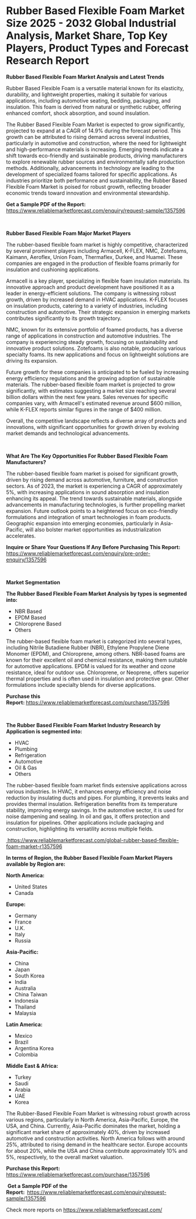 <p><h1>Rubber Based Flexible Foam Market Size 2025 - 2032 Global Industrial Analysis, Market Share, Top Key Players, Product Types and Forecast Research Report</h1></p><p><strong>Rubber Based Flexible Foam Market Analysis and Latest Trends</strong></p>
<p><p>Rubber Based Flexible Foam is a versatile material known for its elasticity, durability, and lightweight properties, making it suitable for various applications, including automotive seating, bedding, packaging, and insulation. This foam is derived from natural or synthetic rubber, offering enhanced comfort, shock absorption, and sound insulation. </p><p>The Rubber Based Flexible Foam Market is expected to grow significantly, projected to expand at a CAGR of 14.9% during the forecast period. This growth can be attributed to rising demand across several industries, particularly in automotive and construction, where the need for lightweight and high-performance materials is increasing. Emerging trends indicate a shift towards eco-friendly and sustainable products, driving manufacturers to explore renewable rubber sources and environmentally safe production methods. Additionally, advancements in technology are leading to the development of specialized foams tailored for specific applications. As industries prioritize both performance and sustainability, the Rubber Based Flexible Foam Market is poised for robust growth, reflecting broader economic trends toward innovation and environmental stewardship.</p></p>
<p><strong>Get a Sample PDF of the Report:&nbsp;</strong> <a href="https://www.reliablemarketforecast.com/enquiry/request-sample/1357596?utm_campaign=2452&utm_medium=2&utm_source=Github&utm_content=ia&utm_term=02042025&utm_id=rubber-based-flexible-foam">https://www.reliablemarketforecast.com/enquiry/request-sample/1357596</a></p>
<p>&nbsp;</p>
<p><strong>Rubber Based Flexible Foam Major Market Players</strong></p>
<p><p>The rubber-based flexible foam market is highly competitive, characterized by several prominent players including Armacell, K-FLEX, NMC, Zotefoams, Kaimann, Aeroflex, Union Foam, Thermaflex, Durkee, and Huamei. These companies are engaged in the production of flexible foams primarily for insulation and cushioning applications.</p><p>Armacell is a key player, specializing in flexible foam insulation materials. Its innovative approach and product development have positioned it as a leader in energy-efficient solutions. The company is witnessing robust growth, driven by increased demand in HVAC applications. K-FLEX focuses on insulation products, catering to a variety of industries, including construction and automotive. Their strategic expansion in emerging markets contributes significantly to its growth trajectory.</p><p>NMC, known for its extensive portfolio of foamed products, has a diverse range of applications in construction and automotive industries. The company is experiencing steady growth, focusing on sustainability and innovative product solutions. Zotefoams is also notable, producing various specialty foams. Its new applications and focus on lightweight solutions are driving its expansion.</p><p>Future growth for these companies is anticipated to be fueled by increasing energy efficiency regulations and the growing adoption of sustainable materials. The rubber-based flexible foam market is projected to grow significantly, with estimates suggesting a market size reaching several billion dollars within the next few years. Sales revenues for specific companies vary, with Armacell's estimated revenue around $600 million, while K-FLEX reports similar figures in the range of $400 million.</p><p>Overall, the competitive landscape reflects a diverse array of products and innovations, with significant opportunities for growth driven by evolving market demands and technological advancements.</p></p>
<p>&nbsp;</p>
<p><strong>What Are The Key Opportunities For Rubber Based Flexible Foam Manufacturers?</strong></p>
<p><p>The rubber-based flexible foam market is poised for significant growth, driven by rising demand across automotive, furniture, and construction sectors. As of 2023, the market is experiencing a CAGR of approximately 5%, with increasing applications in sound absorption and insulation enhancing its appeal. The trend towards sustainable materials, alongside advancements in manufacturing technologies, is further propelling market expansion. Future outlook points to a heightened focus on eco-friendly formulations and integration of smart technologies in foam products. Geographic expansion into emerging economies, particularly in Asia-Pacific, will also bolster market opportunities as industrialization accelerates.</p></p>
<p><strong>Inquire or Share Your Questions If Any Before Purchasing This Report:</strong> <a href="https://www.reliablemarketforecast.com/enquiry/pre-order-enquiry/1357596?utm_campaign=2452&utm_medium=2&utm_source=Github&utm_content=ia&utm_term=02042025&utm_id=rubber-based-flexible-foam">https://www.reliablemarketforecast.com/enquiry/pre-order-enquiry/1357596</a></p>
<p>&nbsp;</p>
<p><strong>Market Segmentation</strong></p>
<p><strong>The Rubber Based Flexible Foam Market Analysis by types is segmented into:</strong></p>
<p><ul><li>NBR Based</li><li>EPDM Based</li><li>Chloroprene Based</li><li>Others</li></ul></p>
<p><p>The rubber-based flexible foam market is categorized into several types, including Nitrile Butadiene Rubber (NBR), Ethylene Propylene Diene Monomer (EPDM), and Chloroprene, among others. NBR-based foams are known for their excellent oil and chemical resistance, making them suitable for automotive applications. EPDM is valued for its weather and ozone resistance, ideal for outdoor use. Chloroprene, or Neoprene, offers superior thermal properties and is often used in insulation and protective gear. Other formulations include specialty blends for diverse applications.</p></p>
<p><strong>Purchase this Report:&nbsp;</strong><a href="https://www.reliablemarketforecast.com/purchase/1357596?utm_campaign=2452&utm_medium=2&utm_source=Github&utm_content=ia&utm_term=02042025&utm_id=rubber-based-flexible-foam">https://www.reliablemarketforecast.com/purchase/1357596</a></p>
<p>&nbsp;</p>
<p><strong>The Rubber Based Flexible Foam Market Industry Research by Application is segmented into:</strong></p>
<p><ul><li>HVAC</li><li>Plumbing</li><li>Refrigeration</li><li>Automotive</li><li>Oil & Gas</li><li>Others</li></ul></p>
<p><p>The rubber-based flexible foam market finds extensive applications across various industries. In HVAC, it enhances energy efficiency and noise reduction by insulating ducts and pipes. For plumbing, it prevents leaks and provides thermal insulation. Refrigeration benefits from its temperature stability, improving energy savings. In the automotive sector, it is used for noise dampening and sealing. In oil and gas, it offers protection and insulation for pipelines. Other applications include packaging and construction, highlighting its versatility across multiple fields.</p></p>
<p><a href="https://www.reliablemarketforecast.com/global-rubber-based-flexible-foam-market-r1357596?utm_campaign=2452&utm_medium=2&utm_source=Github&utm_content=ia&utm_term=02042025&utm_id=rubber-based-flexible-foam">&nbsp;https://www.reliablemarketforecast.com/global-rubber-based-flexible-foam-market-r1357596</a></p>
<p><strong>In terms of Region, the Rubber Based Flexible Foam Market Players available by Region are:</strong></p>
<p>
    <p> <strong> North America: </strong>
        <ul>
            <li>United States</li>
            <li>Canada</li>
        </ul>
        </p> 
    <p> <strong> Europe: </strong>
        <ul>
            <li>Germany</li>
            <li>France</li>
            <li>U.K.</li>
            <li>Italy</li>
            <li>Russia</li>
        </ul>
        </p> 
    <p> <strong> Asia-Pacific: </strong>
        <ul>
            <li>China</li>
            <li>Japan</li>
            <li>South Korea</li>
            <li>India</li>
            <li>Australia</li>
            <li>China Taiwan</li>
            <li>Indonesia</li>
            <li>Thailand</li>
            <li>Malaysia</li>
        </ul>
        </p> 
    <p> <strong> Latin America: </strong>
        <ul>
            <li>Mexico</li>
            <li>Brazil</li>
            <li>Argentina Korea</li>
            <li>Colombia</li>
        </ul>
        </p> 
    <p> <strong> Middle East & Africa: </strong>
        <ul>
            <li>Turkey</li>
            <li>Saudi</li>
            <li>Arabia</li>
            <li>UAE</li>
            <li>Korea</li>
        </ul>
    </p>
    </p>
<p><p>The Rubber-Based Flexible Foam Market is witnessing robust growth across various regions, particularly in North America, Asia-Pacific, Europe, the USA, and China. Currently, Asia-Pacific dominates the market, holding a significant market share of approximately 40%, driven by increased automotive and construction activities. North America follows with around 25%, attributed to rising demand in the healthcare sector. Europe accounts for about 20%, while the USA and China contribute approximately 10% and 5%, respectively, to the overall market valuation.</p></p>
<p><strong>Purchase this Report: </strong><a href="https://www.reliablemarketforecast.com/purchase/1357596?utm_campaign=2452&utm_medium=2&utm_source=Github&utm_content=ia&utm_term=02042025&utm_id=rubber-based-flexible-foam">https://www.reliablemarketforecast.com/purchase/1357596</a></p>
<p>&nbsp;<strong>Get a Sample PDF of the Report:&nbsp;&nbsp;</strong><a href="https://www.reliablemarketforecast.com/enquiry/request-sample/1357596?utm_campaign=2452&utm_medium=2&utm_source=Github&utm_content=ia&utm_term=02042025&utm_id=rubber-based-flexible-foam">https://www.reliablemarketforecast.com/enquiry/request-sample/1357596</a></p>
<p><strong></strong></p>
<p>Check more reports on <a href="https://www.reliablemarketforecast.com/?utm_campaign=2452&utm_medium=2&utm_source=Github&utm_content=ia&utm_term=02042025&utm_id=rubber-based-flexible-foam">https://www.reliablemarketforecast.com/</a></p>